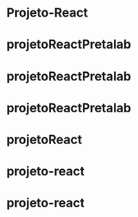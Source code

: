 # Projeto-React
# projetoReactPretalab
# projetoReactPretalab
# projetoReactPretalab
# projetoReact
# projeto-react
# projeto-react

